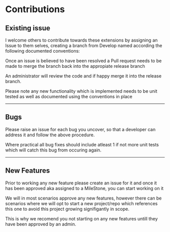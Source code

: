 <h1>Contributions</h1>
<h2>Existing issue</h2>
<p>I welcome others to contribute towards these extensions by assigning an Issue to them selves, creating a branch from Develop named according the following documented conventions:</p>
<p>Once an issue is believed to have been resolved a Pull request needs to be made to merge the branch back into the appropiate release branch</p>
<p>An administrator will review the code and if happy merge it into the release branch.</p>
<p>Please note any new functionality which is implemented needs to be unit tested as well as documented using the conventions in place</p>
<hr />
<h2>Bugs</h2>
<p>Please raise an issue for each bug you uncover, so that a developer can address it and follow the above procedure.</p>
<p>Where practical all bug fixes should include atleast 1 if not more unit tests which will catch this bug from occuring again.
<hr />
<h2>New Features</h2>
<p>Prior to working any new feature please create an issue for it and once it has been approved aka assigned to a MileStone, you can start working on it</p>
<p>We will in most scenarios approve any new features, however there can be scenarios where we will opt to start a new project/repo which references this one to avoid this project growing signifigantly in scope.</p>
<p>This is why we recomend you not starting on any new features untill they have been approved by an admin.</p>